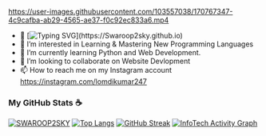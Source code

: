 https://user-images.githubusercontent.com/103557038/170767347-4c9cafba-ab29-4565-ae37-f0c92ec833a6.mp4

- 👋 [![Typing SVG](https://readme-typing-svg.herokuapp.com?font=Macondo&center=true&vCenter=false&lines=Hi+I'm+Lomdi+Kumar+🦊;and+I'm+cunning!)](https://Swaroop2sky.github.io)
- 👀 I’m interested in Learning & Mastering New Programming Languages
- 🌱 I’m currently learning Python and Web Development.
- 💞️ I’m looking to collaborate on Website Devlopment
- 📫 How to reach me on my Instagram account https://instagram.com/lomdikumar247

<!---
lomdikumar/lomdikumar is a ✨ special ✨ repository because its `README.md` (this file) appears on your GitHub profile.
You can click the Preview link to take a look at your changes.
--->

### My GitHub Stats ☕
[![SWAROOP2SKY](https://github-readme-stats.vercel.app/api?username=lomdikumar&title_color=33f719&icon_color=fff957&text_color=ffffff&bg_color=000000&show_icons=true&hide_border=true&count_private=true&include_all_commits=true)](https://Swaroop2sky.gitHub.io)
[![Top Langs](https://github-readme-stats.vercel.app/api/top-langs/?username=lomdikumar&layout=compact&title_color=33f720&text_color=ffffff&bg_color=000000&hide_border=true&langs_count=8)](https://Swaroop2sky.github.io)
[![GitHub Streak](https://github-readme-streak-stats.herokuapp.com?user=lomdikumar&theme=dark&hide_border=true&date_format=j%20M%5B%20Y%5D)](https://GitHub.com/lomdikumar)
<a href="https://swaroop2sky.github.io"><img alt="InfoTech Activity Graph" src="https://activity-graph.herokuapp.com/graph?username=lomdikumar&bg_color=1F222E&color=F8D866&line=F85D7F&point=FFFFFF&hide_border=true" /></a>

